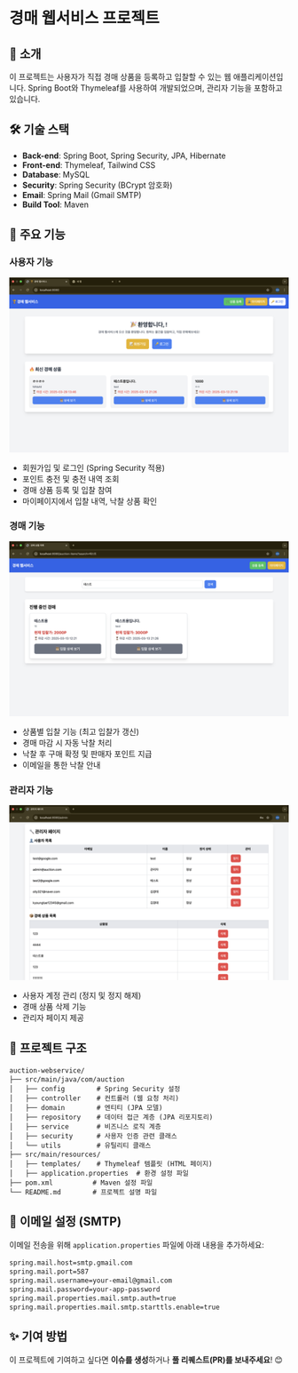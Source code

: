 # 경매 웹서비스 프로젝트

## 📌 소개
이 프로젝트는 사용자가 직접 경매 상품을 등록하고 입찰할 수 있는 웹 애플리케이션입니다.
Spring Boot와 Thymeleaf를 사용하여 개발되었으며, 관리자 기능을 포함하고 있습니다.

## 🛠 기술 스택
- **Back-end**: Spring Boot, Spring Security, JPA, Hibernate
- **Front-end**: Thymeleaf, Tailwind CSS
- **Database**: MySQL
- **Security**: Spring Security (BCrypt 암호화)
- **Email**: Spring Mail (Gmail SMTP)
- **Build Tool**: Maven

## 🚀 주요 기능
### 사용자 기능
![홈페이지](images/home.png)
- 회원가입 및 로그인 (Spring Security 적용)
- 포인트 충전 및 충전 내역 조회
- 경매 상품 등록 및 입찰 참여
- 마이페이지에서 입찰 내역, 낙찰 상품 확인

### 경매 기능
![경매페이지](images/bid.png)
- 상품별 입찰 기능 (최고 입찰가 갱신)
- 경매 마감 시 자동 낙찰 처리
- 낙찰 후 구매 확정 및 판매자 포인트 지급
- 이메일을 통한 낙찰 안내

### 관리자 기능
![관리자페이지](images/admin.png)
- 사용자 계정 관리 (정지 및 정지 해제)
- 경매 상품 삭제 기능
- 관리자 페이지 제공

## 📄 프로젝트 구조
```
auction-webservice/
├── src/main/java/com/auction
│   ├── config        # Spring Security 설정
│   ├── controller    # 컨트롤러 (웹 요청 처리)
│   ├── domain        # 엔티티 (JPA 모델)
│   ├── repository    # 데이터 접근 계층 (JPA 리포지토리)
│   ├── service       # 비즈니스 로직 계층
│   ├── security      # 사용자 인증 관련 클래스
│   └── utils         # 유틸리티 클래스
├── src/main/resources/
│   ├── templates/    # Thymeleaf 템플릿 (HTML 페이지)
│   ├── application.properties  # 환경 설정 파일
├── pom.xml          # Maven 설정 파일
└── README.md        # 프로젝트 설명 파일
```

## 📧 이메일 설정 (SMTP)
이메일 전송을 위해 `application.properties` 파일에 아래 내용을 추가하세요:
```
spring.mail.host=smtp.gmail.com
spring.mail.port=587
spring.mail.username=your-email@gmail.com
spring.mail.password=your-app-password
spring.mail.properties.mail.smtp.auth=true
spring.mail.properties.mail.smtp.starttls.enable=true
```

## ✨ 기여 방법
이 프로젝트에 기여하고 싶다면 **이슈를 생성**하거나 **풀 리퀘스트(PR)를 보내주세요**! 😊


